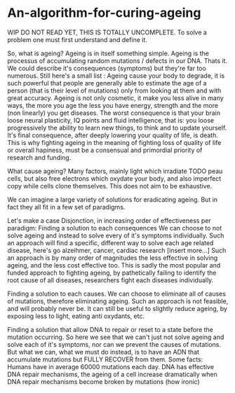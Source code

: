 # An-algorithm-for-curing-ageing
WIP
DO NOT READ YET, THIS IS TOTALLY UNCOMPLETE. 
To solve a problem one must first understand and define it.

So, what is ageing? Ageing is in itself something simple.
Ageing is the processus of accumulating random mutations / defects in our DNA.
Thats it. We could describe it's consequences (symptoms) but they're far too numerous.
Still here's a small list :
Ageing cause your body to degrade, it is such powerful that people are generally able to estimate the age of a person (that is their level of mutations) only from looking at them and with great accuracy. 
Ageing is not only cosmetic, it make you less alive in many ways, the more you age the less you have energy, strength and the more (non linearly) you get diseases.
The worst consequence is that your brain loose neural plasticity, IQ points and fluid intelligence, that is: you loose progressively the ability to learn new things, to think and to update yourself.
It's final consequence, after deeply lowering your quality of life, is death.
This is why fighting ageing in the meaning of fighting loss of quality of life or overall hapiness, must be a consensual and primordial priority of research and funding.

What cause ageing?
Many factors, mainly light which irradiate TODO peau cells, but also free electrons which oxydate your body, and also imperfect copy while cells clone themselves.
This does not aim to be exhaustive.

We can imagine a large variety of solutions for eradicating ageing.
But in fact they all fit in a few set of paradigms.

Let's make a case Disjonction, in increasing order of effectiveness per paradigm:
Finding a solution to each consequences
We can choose to not solve ageing and instead to solve every of it's symptoms individually.
Such an approach will find a specific, different way to solve each age related disease, here's go alzeihmer, cancer, cardiac research [insert more...] 
Such an approach is by many order of magnitudes the less effective in solving ageing, and the less cost effective too.
This is sadly the most popular and funded approach to fighting ageing, by pathetically failing to identify the root cause of all diseases, researchers fight each diseases individually.

Finding a solution to each causes.
We can choose to eliminate all of causes of mutations, therefore eliminating ageing. 
Such an approach is not feasible, and will probably never be. It can still be useful to slightly reduce ageing, by exposing less to light, eating anti oxydants, etc.

Finding a solution that allow DNA to repair or reset to a state before the mutation occurring.
So here we see that we can't just not solve ageing and solve each of it's symptoms, nor can we prevent the causes of mutations.
But what we can, what we must do instead, is to have an ADN that accumulate mutations but FULLY RECOVER from them.
Some facts:
Humans have in average 60000 mutations each day.
DNA has effective DNA repair mechanisms, the ageing of a cell increase dramatically when DNA repair mechanisms become broken by mutations (how ironic)

